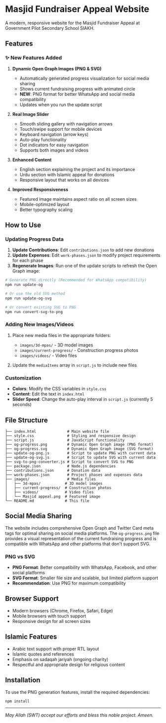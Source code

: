 # Masjid Fundraiser Appeal Website

A modern, responsive website for the Masjid Fundraiser Appeal at Government Pilot Secondary School SIAKH.

## Features

### ✨ New Features Added

1. **Dynamic Open Graph Images (PNG & SVG)**
   - Automatically generated progress visualization for social media sharing
   - Shows current fundraising progress with animated circle
   - **NEW**: PNG format for better WhatsApp and social media compatibility
   - Updates when you run the update script

2. **Real Image Slider**
   - Smooth sliding gallery with navigation arrows
   - Touch/swipe support for mobile devices
   - Keyboard navigation (arrow keys)
   - Auto-play functionality
   - Dot indicators for easy navigation
   - Supports both images and videos

3. **Enhanced Content**
   - English section explaining the project and its importance
   - Urdu section with Islamic appeal for donations
   - Responsive layout that works on all devices

4. **Improved Responsiveness**
   - Featured image maintains aspect ratio on all screen sizes
   - Mobile-optimized layout
   - Better typography scaling

## How to Use

### Updating Progress Data

1. **Update Contributions**: Edit `contributions.json` to add new donations
2. **Update Expenses**: Edit `work-phases.json` to modify project requirements for each phase
3. **Regenerate Images**: Run one of the update scripts to refresh the Open Graph image:

```bash
# Generate PNG directly (Recommended for WhatsApp compatibility)
npm run update-og

# Or use the old SVG method
npm run update-og-svg

# Or convert existing SVG to PNG
npm run convert-svg-to-png
```

### Adding New Images/Videos

1. Place new media files in the appropriate folders:
   - `images/3d-mpas/` - 3D model images
   - `images/current-progress/` - Construction progress photos
   - `images/videos/` - Video files

2. Update the `mediaItems` array in `script.js` to include new files

### Customization

- **Colors**: Modify the CSS variables in `style.css`
- **Content**: Edit the text in `index.html`
- **Slider Speed**: Change the auto-play interval in `script.js` (currently 5 seconds)

## File Structure

```
├── index.html              # Main website file
├── style.css               # Styling and responsive design
├── script.js               # JavaScript functionality
├── og-progress.png         # Dynamic Open Graph image (PNG format)
├── og-progress.svg         # Dynamic Open Graph image (SVG format)
├── update-og-png.js        # Script to update PNG with current data
├── update-og-svg.js        # Script to update SVG with current data
├── svg-to-png-converter.js # Script to convert SVG to PNG
├── package.json            # Node.js dependencies
├── contributions.json      # Donation data
├── work-phases.json        # Project phases and expenses data
├── images/                 # Media files
│   ├── 3d-mpas/           # 3D model images
│   ├── current-progress/  # Construction photos
│   ├── videos/            # Video files
│   └── Masjid appeal.png  # Featured image
└── README.md              # This file
```

## Social Media Sharing

The website includes comprehensive Open Graph and Twitter Card meta tags for optimal sharing on social media platforms. The `og-progress.png` file provides a visual representation of the current fundraising progress and is compatible with WhatsApp and other platforms that don't support SVG.

### PNG vs SVG

- **PNG Format**: Better compatibility with WhatsApp, Facebook, and other social platforms
- **SVG Format**: Smaller file size and scalable, but limited platform support
- **Recommendation**: Use PNG for maximum compatibility

## Browser Support

- Modern browsers (Chrome, Firefox, Safari, Edge)
- Mobile browsers with touch support
- Responsive design for all screen sizes

## Islamic Features

- Arabic text support with proper RTL layout
- Islamic quotes and references
- Emphasis on sadaqah jariyah (ongoing charity)
- Respectful and appropriate design for religious content

## Installation

To use the PNG generation features, install the required dependencies:

```bash
npm install
```

---

*May Allah (SWT) accept our efforts and bless this noble project. Ameen.* 